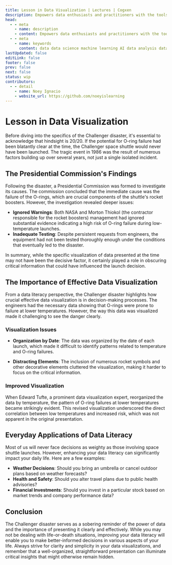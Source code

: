```yaml
---
title: Lesson in Data Visualization | Lectures | Cogxen
description: Empowers data enthusiasts and practitioners with the tools and knowledge to unlock the potential of data.
head:
  - - meta
    - name: description
    - content: Empowers data enthusiasts and practitioners with the tools and knowledge to unlock the potential of data.
  - - meta
    - name: keywords
      content: data data science machine learning AI data analysis data-driven data enthusiasts data practitioners
lastUpdated: false
editLink: false
footer: false
prev: false
next: false
status: wip
contributors:
  - - detail
    - name: Noey Ignacio
    - website_url: https://github.com/noeyislearning
---
```


# Lesson in Data Visualization

Before diving into the specifics of the Challenger disaster, it's essential to acknowledge that hindsight is 20/20. If the potential for O-ring failure had been blatantly clear at the time, the Challenger space shuttle would never have been launched. The tragic event in 1986 was the result of numerous factors building up over several years, not just a single isolated incident.

## The Presidential Commission's Findings

Following the disaster, a Presidential Commission was formed to investigate its causes. The commission concluded that the immediate cause was the failure of the O-rings, which are crucial components of the shuttle's rocket boosters. However, the investigation revealed deeper issues:

- **Ignored Warnings**: Both NASA and Morton Thiokol (the contractor responsible for the rocket boosters) management had ignored substantial evidence indicating a high risk of O-ring failure during low-temperature launches.
- **Inadequate Testing**: Despite persistent requests from engineers, the equipment had not been tested thoroughly enough under the conditions that eventually led to the disaster.

In summary, while the specific visualization of data presented at the time may not have been the decisive factor, it certainly played a role in obscuring critical information that could have influenced the launch decision.

## The Importance of Effective Data Visualization

From a data literacy perspective, the Challenger disaster highlights how crucial effective data visualization is in decision-making processes. The engineers had the necessary data showing that O-rings were prone to failure at lower temperatures. However, the way this data was visualized made it challenging to see the danger clearly.

### Visualization Issues

- **Organization by Date**: The data was organized by the date of each launch, which made it difficult to identify patterns related to temperature and O-ring failures.

- **Distracting Elements**: The inclusion of numerous rocket symbols and other decorative elements cluttered the visualization, making it harder to focus on the critical information.

### Improved Visualization

When Edward Tufte, a prominent data visualization expert, reorganized the data by temperature, the pattern of O-ring failures at lower temperatures became strikingly evident. This revised visualization underscored the direct correlation between low temperatures and increased risk, which was not apparent in the original presentation.

## Everyday Applications of Data Literacy

Most of us will never face decisions as weighty as those involving space shuttle launches. However, enhancing your data literacy can significantly impact your daily life. Here are a few examples:

- **Weather Decisions**: Should you bring an umbrella or cancel outdoor plans based on weather forecasts?
- **Health and Safety**: Should you alter travel plans due to public health advisories?
- **Financial Investments**: Should you invest in a particular stock based on market trends and company performance data?

## Conclusion

The Challenger disaster serves as a sobering reminder of the power of data and the importance of presenting it clearly and effectively. While you may not be dealing with life-or-death situations, improving your data literacy will enable you to make better-informed decisions in various aspects of your life. Always strive for clarity and simplicity in your data visualizations, and remember that a well-organized, straightforward presentation can illuminate critical insights that might otherwise remain hidden.
